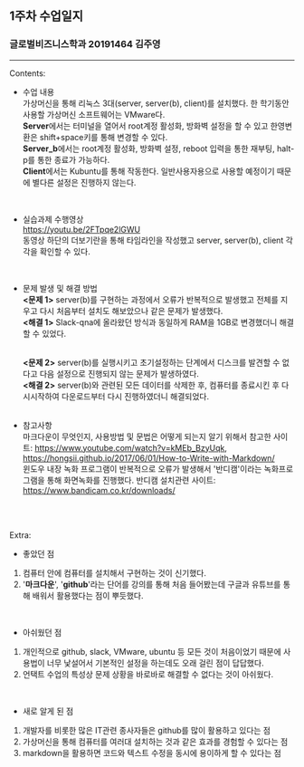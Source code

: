 ## 1주차 수업일지
### 글로벌비즈니스학과 20191464 김주영
___

Contents:
- 수업 내용  
가상머신을 통해 리눅스 3대(server, server(b), client)를 설치했다. 한 학기동안 사용할 가상머신 소프트웨어는 VMware다.  
**Server**에서는 터미널을 열어서 root계정 활성화, 방화벽 설정을 할 수 있고 한영변환은 shift+space키를 통해 변경할 수 있다.  
**Server_b**에서는 root계정 활성화, 방화벽 설정, reboot 입력을 통한 재부팅, halt-p를 통한 종료가 가능하다.  
**Client**에서는 Kubuntu를 통해 작동한다. 일반사용자용으로 사용할 예정이기 때문에 별다른 설정은 진행하지 않는다.  
</br>

- 실습과제 수행영상  
https://youtu.be/2FTpqe2lGWU  
동영상 하단의 더보기란을 통해 타임라인을 작성했고 server, server(b), client 각각을 확인할 수 있다.  
</br>

- 문제 발생 및 해결 방법  
__<문제 1>__ server(b)를 구현하는 과정에서 오류가 반복적으로 발생했고 전체를 지우고 다시 처음부터 설치도 해보았으나 같은 문제가 발생했다.  
__<해결 1>__ Slack-qna에 올라왔던 방식과 동일하게 RAM을 1GB로 변경했더니 해결할 수 있었다.  
  </br>

  __<문제 2>__ server(b)를 실행시키고 초기설정하는 단계에서 디스크를 발견할 수 없다고 다음 설정으로 진행되지 않는 문제가 발생하였다.  
  __<해결 2>__ server(b)와 관련된 모든 데이터를 삭제한 후, 컴퓨터를 종료시킨 후 다시시작하여 다운로드부터 다시 진행하였더니 해결되었다.  
  </br>
- 참고사항  
마크다운이 무엇인지, 사용방법 및 문법은 어떻게 되는지 알기 위해서 참고한 사이트: https://www.youtube.com/watch?v=kMEb_BzyUqk, https://hongsii.github.io/2017/06/01/How-to-Write-with-Markdown/  
윈도우 내장 녹화 프로그램이 반복적으로 오류가 발생해서 '반디캠'이라는 녹화프로그램을 통해 화면녹화를 진행했다. 반디캠 설치관련 사이트: https://www.bandicam.co.kr/downloads/
</br>
</br>

Extra:
- 좋았던 점  
 1. 컴퓨터 안에 컴퓨터를 설치해서 구현하는 것이 신기했다.
 2. '**마크다운**', '**github**'라는 단어를 강의를 통해 처음 들어봤는데 구글과 유튜브를 통해 배워서 활용했다는 점이 뿌듯했다.  
 </br> 
  
- 아쉬웠던 점  
1. 개인적으로 github, slack, VMware, ubuntu 등 모든 것이 처음이었기 때문에 사용법이 너무 낯설어서 기본적인 설정을 하는데도 오래 걸린 점이 답답했다.
2. 언택트 수업의 특성상 문제 상황을 바로바로 해결할 수 없다는 것이 아쉬웠다.  
</br>


- 새로 알게 된 점
1. 개발자를 비롯한 많은 IT관련 종사자들은 github를 많이 활용하고 있다는 점
2. 가상머신을 통해 컴퓨터를 여러대 설치하는 것과 같은 효과를 경험할 수 있다는 점
3. markdown을 활용하면 코드와 텍스트 수정을 동시에 용이하게 할 수 있다는 점
